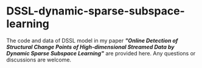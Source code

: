 # DSSL-dynamic-sparse-subspace-learning
The code and data of DSSL model in my paper ***"Online Detection of Structural Change Points of High-dimensional Streamed Data by Dynamic Sparse Subspace Learning"*** are provided here. Any questions or discussions are welcome.
